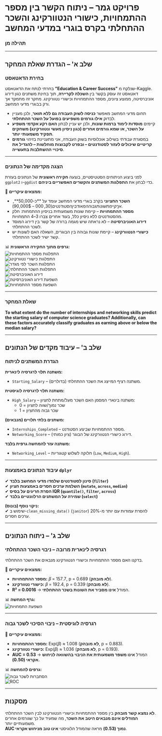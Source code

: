 # פרויקט גמר – ניתוח הקשר בין מספר ההתמחויות, כישורי הנטוורקינג והשכר ההתחלתי בקרס בוגרי במדעי המחשב
### תהילה מן  
---

##  שלב א' – הגדרת שאלת המחקר  

### בחירת הדאטאסט  
בחרתי לנתח את הדאטאסט **"Education & Career Success"** שנלקח מ-Kaggle.  
דאטאסט זה עוסק בקשר בין **השכלה לקריירה**, תוך בחינת משתנים כגון דירוג אוניברסיטה, ממוצע ציונים, מספר ההתמחויות וכישורי נטוורקינג.
מחקר זה מתמקד אך ורק בבוגרי מדעי המחשב.
- תחום מדעי המחשב מאפשר **כניסה לשוק העבודה גם ללא תואר**, ולכן מעניין לבדוק **אילו גורמים משפיעים בפועל על השכר ההתחלתי**.  
- קיימים **מוסדות לימוד ברמות שונות**, ולכן יש עניין לבחון **האם רקע אקדמי משפיע על השכר, או שמא גורמים אחרים (כגון ניסיון מעשי ונטוורקינג) משחקים תפקיד משמעותי יותר**.  
- במסגרת עבודתי בשילוב אוכלוסיות בשוק העבודה, אני מתעניינת בזיהוי **גורמים קריטיים שיכולים לעזור לסטודנטים – ובפרט לקבוצות מוחלשות – להגדיל את סיכויי ההשתלבות בתעשייה**.  

---

### הצגה מקדימה של הנתונים 

לפני ביצוע הניתוחים הסטטיסטיים, בוצעה **חקירה ראשונית** של הנתונים בעזרת `ggplot2` ו-`ggdist` כדי לבחון את **התפלגות המשתנים והקשרים האפשריים ביניהם**.

🔹 **ממצאים עיקריים:**  
- **השכר החציוני** בקרב בוגרי מדעי המחשב עומד על **כ-50,000$**, אך קיימת שונות גבוהה מאוד בין הסטודנטים (30,000$ – 90,000$).  
- **מספר ההתמחויות** – קיימת שונות משמעותית בניסיון ההתמחות: חלק מהסטודנטים ללא ניסיון כלל, בעוד אחרים צברו 3–4 התמחויות.  
- **דירוג האוניברסיטה** – לא נראתה שיש מגמה ברורה של קשר בין דירוג המוסד לשכר ההתחלתי.  
- **כישורי הנטוורקינג** – קיימת שונות גבוהה בין הבוגרים, השאלה האם לשונות יש קשר ישיר לשכר ההתחלתי.  

📊 **גרפים מתוך החקירה הראשונית:**  
![התפלגות מספר ההתמחויות](graphs/internships_distribution.png)  
![התפלגות כישורי נטוורקינג](graphs/networking_score_distribution.png)  
![התפלגות השכר לפי מגדר](graphs/salary_distribution_gender.png)  
![התפלגות השכר ההתחלתי](graphs/salary_distribution_violin.png)  
![דירוג האוניברסיטה](graphs/university_ranking_distribution.png)  
![השפעת דירוג האוניברסיטה](graphs/university_ranking_vs_salary.png)  
![השפעת מספר ההתמחויות](graphs/internships_vs_salary.png)  

---

### שאלת המחקר  

**To what extent do the number of internships and networking skills predict the starting salary of computer science graduates? Additionally, can these factors accurately classify graduates as earning above or below the median salary?**

---

##  שלב ב' – עיבוד מקדים של הנתונים  

### הגדרת המשתנים לניתוח  

**משתנה תלוי לרגרסיה לינארית:**  
- `Starting_Salary` – משתנה רציף המייצג את השכר ההתחלתי (בדולרים).  

**משתנה תלוי לרגרסיה לוגיסטית:**  
- `High_Salary` – משתנה בינארי המסמן האם השכר מעל/מתחת לחציון:  
  - 0 = שכר נמוך/שווה לחציון  
  - 1 = שכר גבוה מהחציון  

**משתנים בלתי תלויים (מנבאים):**  
- `Internships_Completed` – מספר ההתמחויות שביצע הסטודנט.  
- `Networking_Score` – דירוג כישורי הנטוורקינג של הבוגר (ציון כמותי).  

**משתנה עזר להמחשה גרפית בלבד:**  
- `Networking_Level` – חלוקה לשלוש קטגוריות (`Low`, `Medium`, `High`).  

---

### עיבוד הנתונים באמצעות `dplyr`  

✔ **סינון לסטודנטים שלמדו מדעי המחשב בלבד (`filter`)**  
✔ **השלמת ערכים חסרים באמצעות חציון (`mutate`, `across`, `median`)**  
✔ **הסרת חריגים על בסיס IQR (`quantile()`, `filter`, `across`)**  
✔ **שמירה על המשתנים הרלוונטיים בלבד (`select`)**  

 **ניקוי נוסף (בונוס):**  
✔ שימוש ב-`clean_missing_data()` (`janitor`) להסרת עמודות עם יותר מ-20% ערכים חסרים.

---

##  שלב ג' – ניתוח הנתונים  

### **רגרסיה לינארית מרובה – ניבוי השכר ההתחלתי**  

בדקנו האם מספר ההתמחויות וכישורי הנטוורקינג מנבאים את השכר ההתחלתי.  

🔹 **ממצאים עיקריים:**  
- **מספר ההתמחויות:** 𝛽 = 157.7, p = 0.689 (**לא מובהק**).  
- **כישורי נטוורקינג:** 𝛽 = 192.4, p = 0.339 (**לא מובהק**).  
- **R² = 0.0016** → המודל **אינו מסביר את השונות בשכר ההתחלתי**.  

📊 **גרף המחשה:**  
![השפעת התמחויות](graphs/salary_vs_internships_networking.png)  

---

### **רגרסיה לוגיסטית – ניבוי הסיכוי לשכר גבוה**  

🔹 **ממצאים עיקריים:**  
- **מספר ההתמחויות:** Exp(𝛽) ≈ 1.008 (**לא מובהק**, p = 0.883).  
- **כישורי נטוורקינג:** Exp(𝛽) ≈ 1.036 (**לא מובהק**, p = 0.193).  
- **AUC = 0.53** → המודל **אינו משפר משמעותית את הניבוי בהשוואה לניחוש אקראי (0.50).**  

📊 **גרפים להמחשה:**  
![הסתברות לשכר גבוה](graphs/salary_prediction_probabilities.png)  
![ROC](graphs/ROC_curve.png)  

---

##  מסקנות  

 **לא נמצא קשר מובהק** בין מספר ההתמחויות וכישורי הנטוורקינג לבין השכר ההתחלתי.  
 **המודלים אינם מנבאים היטב את השכר**, מה שמעיד על כך שגורמים אחרים משמעותיים יותר.  
 **AUC נמוך (0.53)** מראה שהמודל הלוגיסטי **אינו טוב מניחוש אקראי**.  
